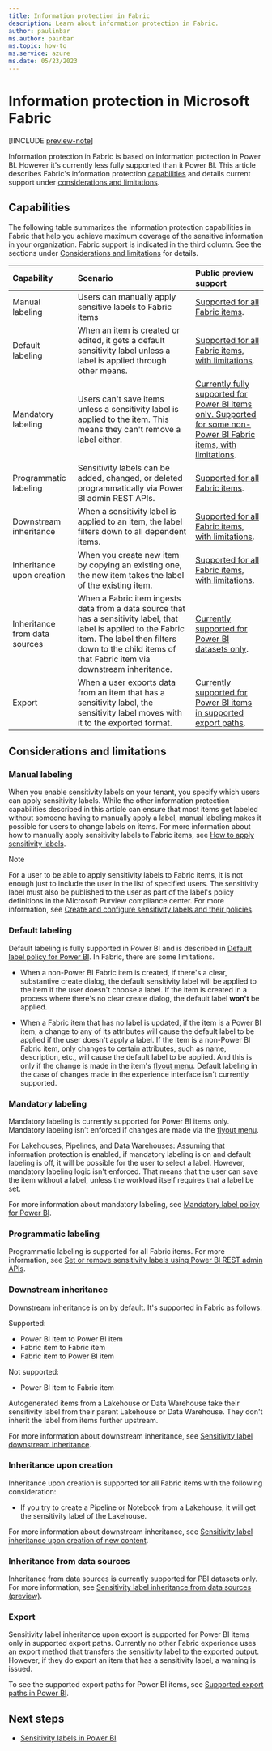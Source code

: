 ```yaml
---
title: Information protection in Fabric
description: Learn about information protection in Fabric.
author: paulinbar
ms.author: painbar
ms.topic: how-to
ms.service: azure
ms.date: 05/23/2023
---
```


# Information protection in Microsoft Fabric

[!INCLUDE [preview-note](../includes/preview-note.md)]

Information protection in Fabric is based on information protection in Power BI. However it's currently less fully supported than it Power BI. This article describes Fabric's information protection [capabilities](#capabilities) and details current support under [considerations and limitations](#considerations-and-limitations).

## Capabilities

The following table summarizes the information protection capabilities in Fabric that help you achieve maximum coverage of the sensitive information in your organization. Fabric support is indicated in the third column. See the sections under [Considerations and limitations](#considerations-and-limitations) for details.

|Capability|Scenario|Public preview support|
|:----------|:---------|:----------|
|Manual labeling| Users can manually apply sensitive labels to Fabric items|[Supported for all Fabric items](#manual-labeling).|
|Default labeling| When an item is created or edited, it gets a default sensitivity label unless a label is applied through other means.|[Supported for all Fabric items, with limitations](#default-labeling). |
|Mandatory labeling| Users can't save items unless a sensitivity label is applied to the item. This means they can't remove a label either.| [Currently fully supported for Power BI items only. Supported for some non-Power BI Fabric items, with limitations](#mandatory-labeling). |
|Programmatic labeling| Sensitivity labels can be added, changed, or deleted programmatically via Power BI admin REST APIs.|[Supported for all Fabric items](#programmatic-labeling).|
|Downstream inheritance| When a sensitivity label is applied to an item, the label filters down to all dependent items. |[Supported for all Fabric items, with limitations](#downstream-inheritance). |
|Inheritance upon creation| When you create new item by copying an existing one, the new item takes the label of the existing item.| [Supported for all Fabric items, with limitations](#inheritance-upon-creation).|
|Inheritance from data sources| When a Fabric item ingests data from a data source that has a sensitivity label, that label is applied to the Fabric item. The label then filters down to the child items of that Fabric item via downstream inheritance.| [Currently supported for Power BI datasets only](#inheritance-from-data-sources).|
|Export| When a user exports data from an item that has a sensitivity label, the sensitivity label moves with it to the exported format. |[Currently supported for Power BI items in supported export paths](#export). |

## Considerations and limitations

### Manual labeling

When you enable sensitivity labels on your tenant, you specify which users can apply sensitivity labels. While the other information protection capabilities described in this article can ensure that most items get labeled without someone having to manually apply a label, manual labeling makes it possible for users to change labels on items. For more information about how to manually apply sensitivity labels to Fabric items, see [How to apply sensitivity labels](../get-started/apply-sensitivity-labels.md).

> [!NOTE]
> For a user to be able to apply sensitivity labels to Fabric items, it is not enough just to include the user in the list of specified users. The sensitivity label must also be published to the user as part of the label's policy definitions in the Microsoft Purview compliance center. For more information, see [Create and configure sensitivity labels and their policies](/microsoft-365/compliance/create-sensitivity-labels).

### Default labeling

Default labeling is fully supported in Power BI and is described in [Default label policy for Power BI](/power-bi/enterprise/service-security-sensitivity-label-default-label-policy). In Fabric, there are some limitations.

* When a non-Power BI Fabric item is created, if there's a clear, substantive create dialog, the default sensitivity label will be applied to the item if the user doesn't choose a label. If the item is created in a process where there's no clear create dialog, the default label **won't** be applied.

* When a Fabric item that has no label is updated, if the item is a Power BI item, a change to any of its attributes will cause the default label to be applied if the user doesn't apply a label. If the item is a non-Power BI Fabric item, only changes to certain attributes, such as name, description, etc., will cause the default label to be applied. And this is only if the change is made in the item's [flyout menu](../get-started/apply-sensitivity-labels.md#apply-a-label). Default labeling in the case of changes made in the experience interface isn't currently supported.

### Mandatory labeling

Mandatory labeling is currently supported for Power BI items only. Mandatory labeling isn’t enforced if changes are made via the [flyout menu](../get-started/apply-sensitivity-labels.md#apply-a-label).

For Lakehouses, Pipelines, and Data Warehouses: Assuming that information protection is enabled, if mandatory labeling is on and default labeling is off, it will be possible for the user to select a label. However, mandatory labeling logic isn't enforced. That means that the user can save the item without a label, unless the workload itself requires that a label be set.

For more information about mandatory labeling, see [Mandatory label policy for Power BI](/power-bi/enterprise/service-security-sensitivity-label-mandatory-label-policy).

### Programmatic labeling

Programmatic labeling is supported for all Fabric items. For more information, see [Set or remove sensitivity labels using Power BI REST admin APIs](/power-bi/enterprise/service-security-sensitivity-label-inheritance-set-remove-api).

### Downstream inheritance

Downstream inheritance is on by default. It's supported in Fabric as follows:

Supported:

* Power BI item to Power BI item
* Fabric item to Fabric item
* Fabric item to Power BI item

Not supported:

* Power BI item to Fabric item

Autogenerated items from a Lakehouse or Data Warehouse take their sensitivity label from their parent Lakehouse or Data Warehouse. They don't inherit the label from items further upstream.

For more information about downstream inheritance, see [Sensitivity label downstream inheritance](/power-bi/enterprise/service-security-sensitivity-label-downstream-inheritance).

### Inheritance upon creation

Inheritance upon creation is supported for all Fabric items with the following consideration:

* If you try to create a Pipeline or Notebook from a Lakehouse, it will get the sensitivity label of the Lakehouse.

For more information about downstream inheritance, see [Sensitivity label inheritance upon creation of new content](/power-bi/enterprise/service-security-sensitivity-label-overview#sensitivity-label-inheritance-upon-creation-of-new-content).

### Inheritance from data sources

Inheritance from data sources is currently supported for PBI datasets only. For more information, see [Sensitivity label inheritance from data sources (preview)](/power-bi/enterprise/service-security-sensitivity-label-inheritance-from-data-sources).

### Export

Sensitivity label inheritance upon export is supported for Power BI items only in supported export paths. Currently no other Fabric experience uses an export method that transfers the sensitivity label to the exported output. However, if they do export an item that has a sensitivity label, a warning is issued.

To see the supported export paths for Power BI items, see [Supported export paths in Power BI](/power-bi/enterprise/service-security-sensitivity-label-overview#supported-export-paths).

## Next steps

* [Sensitivity labels in Power BI](/power-bi/enterprise/service-security-sensitivity-label-overview)
